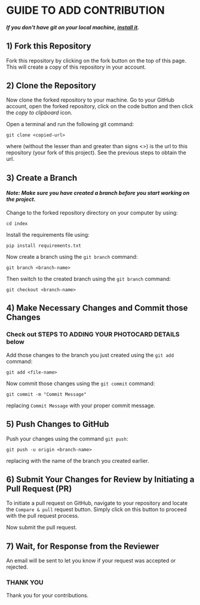 # GUIDE TO ADD CONTRIBUTION

#### _If you don't have git on your local machine, [install it](https://docs.github.com/en/get-started/quickstart/set-up-git)._

## 1) Fork this Repository

Fork this repository by clicking on the fork button on the top of this page. This will create a copy of this repository in your account.

## 2) Clone the Repository

Now clone the forked repository to your machine. Go to your GitHub account, open the forked repository, click on the code button and then click the _copy to clipboard_ icon.

Open a terminal and run the following git command:

```
git clone <copied-url>
```

where <copied-url> (without the lesser than and greater than signs <>) is the url to this repository (your fork of this project). See the previous steps to obtain the url.


## 3) Create a Branch

#### _Note: Make sure you have created a branch before you start working on the project._ <br />

Change to the forked repository directory on your computer by using:

```
cd index
```

Install the requirements file using:

```
pip install requirements.txt
```

Now create a branch using the `git branch` command:

```
git branch <branch-name>
```

Then switch to the created branch using the `git branch` command:

```
git checkout <branch-name>
```

## 4) Make Necessary Changes and Commit those Changes
### Check out STEPS TO ADDING YOUR PHOTOCARD DETAILS below

Add those changes to the branch you just created using the `git add` command:

```
git add <file-name>
```
Now commit those changes using the `git commit` command:

```
git commit -m "Commit Message"
```

replacing `Commit Message` with your proper commit message.

## 5) Push Changes to GitHub

Push your changes using the command `git push`:

```
git push -u origin <branch-name>
```

replacing _<branch-name>_ with the name of the branch you created earlier.

## 6) Submit Your Changes for Review by Initiating a Pull Request (PR)

To initiate a pull request on GitHub, navigate to your repository and locate the `Compare & pull` request button. Simply click on this button to proceed with the pull request process.

Now submit the pull request.

## 7) Wait, for Response from the Reviewer
An email will be sent to let you know if your request was accepted or rejected.

### THANK YOU
Thank you for your contributions.
